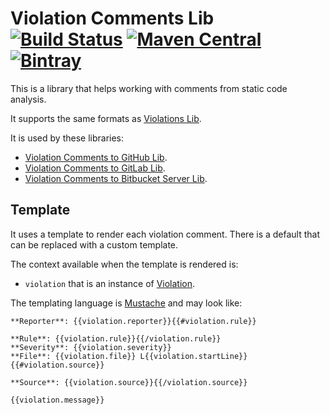 # Violation Comments Lib [![Build Status](https://travis-ci.org/tomasbjerre/violation-comments-lib.svg?branch=master)](https://travis-ci.org/tomasbjerre/violation-comments-lib) [![Maven Central](https://maven-badges.herokuapp.com/maven-central/se.bjurr.violations/violation-comments-lib/badge.svg)](https://maven-badges.herokuapp.com/maven-central/se.bjurr.violations/violation-comments-lib) [ ![Bintray](https://api.bintray.com/packages/tomasbjerre/tomasbjerre/se.bjurr.violations%3Aviolation-comments-lib/images/download.svg) ](https://bintray.com/tomasbjerre/tomasbjerre/se.bjurr.violations%3Aviolation-comments-lib/_latestVersion)

This is a library that helps working with comments from static code analysis.

It supports the same formats as [Violations Lib](https://github.com/tomasbjerre/violations-lib).

It is used by these libraries:
 * [Violation Comments to GitHub Lib](https://github.com/tomasbjerre/violation-comments-to-github-lib).
 * [Violation Comments to GitLab Lib](https://github.com/tomasbjerre/violation-comments-to-gitlab-lib).
 * [Violation Comments to Bitbucket Server Lib](https://github.com/tomasbjerre/violation-comments-to-bitbucket-server-lib).

## Template

It uses a template to render each violation comment. There is a default that can be replaced with a custom template. 

The context available when the template is rendered is:

 * `violation` that is an instance of [Violation](src/main/java/se/bjurr/violations/comments/lib/model/ViolationData.java).

The templating language is [Mustache](https://github.com/spullara/mustache.java) and may look like:

```
**Reporter**: {{violation.reporter}}{{#violation.rule}}

**Rule**: {{violation.rule}}{{/violation.rule}}
**Severity**: {{violation.severity}}
**File**: {{violation.file}} L{{violation.startLine}}{{#violation.source}}

**Source**: {{violation.source}}{{/violation.source}}

{{violation.message}}
```

